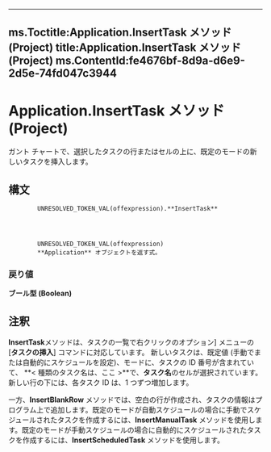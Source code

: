 

---
ms.Toctitle:Application.InsertTask メソッド (Project)
title:Application.InsertTask メソッド (Project)
ms.ContentId:fe4676bf-8d9a-d6e9-2d5e-74fd047c3944
---
# Application.InsertTask メソッド (Project)




ガント チャートで、選択したタスクの行またはセルの上に、既定のモードの新しいタスクを挿入します。

## 構文

            UNRESOLVED_TOKEN_VAL(offexpression).**InsertTask**




            UNRESOLVED_TOKEN_VAL(offexpression)
            **Application** オブジェクトを返す式。

### 戻り値
**ブール型 (Boolean)**





## 注釈
**InsertTask**メソッドは、タスクの一覧で右クリックのオプション] メニューの [**タスクの挿入**] コマンドに対応しています。  新しいタスクは、既定値 (手動でまたは自動的にスケジュールを設定)、モードに、タスクの ID 番号が含まれていて、 **< 種類のタスク名は、ここ >**で、**タスク名**のセルが選択されています。新しい行の下には、各タスク ID は、1 つずつ増加します。



一方、**InsertBlankRow** メソッドでは、空白の行が作成され、タスクの情報はプログラム上で追加します。既定のモードが自動スケジュールの場合に手動でスケジュールされたタスクを作成するには、**InsertManualTask** メソッドを使用します。既定のモードが手動スケジュールの場合に自動的にスケジュールされたタスクを作成するには、**InsertScheduledTask** メソッドを使用します。





